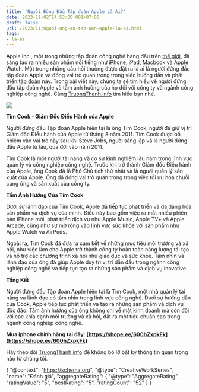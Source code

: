```yaml
---
title: 'Người Đứng Đầu Tập đoàn Apple Là Ai?'
date: 2023-11-02T14:53:00.001+07:00
draft: false
url: /2023/11/nguoi-ung-au-tap-oan-apple-la-ai.html
tags: 
- la-ai
---
```


Apple Inc., một trong những tập đoàn công nghệ hàng đầu trên [thế giới](https://www.truongthanh.info/2023/10/tren-gioi-co-bao-nhieu-quoc-gia.html), đã sáng tạo ra nhiều sản phẩm nổi tiếng như iPhone, iPad, Macbook và Apple Watch. Một trong những câu hỏi thường được đặt ra là ai là người đứng đầu tập đoàn Apple và đóng vai trò quan trọng trong việc hướng dẫn và phát triển [tập đoàn](https://www.truongthanh.info/2023/11/nguoi-sang-lap-facebook-la-ai.html) này. Trong bài viết này, chúng ta sẽ tìm hiểu về người đứng đầu tập đoàn Apple và tầm ảnh hưởng của họ đối với công ty và ngành công nghiệp công nghệ. Cùng [TruongThanh.info](http://www.truongthanh.info) tìm hiểu bạn nhé.

[![](https://blogger.googleusercontent.com/img/b/R29vZ2xl/AVvXsEgQPybsPc_Y56zh6Np6zFEDyDe1nfV0DnMkjXj4jegoZRqHu1Vwyc4Omfqz3wES1q65-rKf7QtZnoBqeElHdCcd2C1NwgPiwbQmAlgyyBH7iDmf5wr-nNeDpATX9ARQuTUej389l2vMiSrIF0MCIq9-i1IzZzoCkMmniwGWDcx0t2Qy4aT0OFLVvDDhRt68/w400-h225/Tim%20Cook.jpg)](https://blogger.googleusercontent.com/img/b/R29vZ2xl/AVvXsEgQPybsPc_Y56zh6Np6zFEDyDe1nfV0DnMkjXj4jegoZRqHu1Vwyc4Omfqz3wES1q65-rKf7QtZnoBqeElHdCcd2C1NwgPiwbQmAlgyyBH7iDmf5wr-nNeDpATX9ARQuTUej389l2vMiSrIF0MCIq9-i1IzZzoCkMmniwGWDcx0t2Qy4aT0OFLVvDDhRt68/s1440/Tim%20Cook.jpg)

  

  

**Tim Cook - Giám Đốc Điều Hành của Apple**

Người đứng đầu Tập đoàn Apple hiện tại là ông Tim Cook, người đã giữ vị trí Giám đốc Điều hành của Apple từ tháng 8 năm 2011. Tim Cook được bổ nhiệm vào vai trò này sau khi Steve Jobs, người sáng lập và là người đứng đầu Apple từ lâu, qua đời vào năm 2011.

  

Tim Cook là một người tài năng và có sự kinh nghiệm lâu năm trong lĩnh vực quản lý và công nghiệp công nghệ. Trước khi trở thành Giám đốc Điều hành của Apple, ông Cook đã là Phó Chủ tịch thứ nhất và là người quản lý sản xuất của Apple. Ông đã đóng vai trò quan trọng trong việc tối ưu hóa chuỗi cung ứng và sản xuất của công ty.

  

**Tầm Ảnh Hưởng Của Tim Cook**

Dưới sự lãnh đạo của Tim Cook, Apple đã tiếp tục phát triển và đa dạng hóa sản phẩm và dịch vụ của mình. Điều này bao gồm việc ra mắt nhiều phiên bản iPhone mới, phát triển dịch vụ như Apple Music, Apple TV+ và Apple Arcade, cũng như sự mở rộng vào lĩnh vực sức khỏe với sản phẩm như Apple Watch và AirPods.

  

Ngoài ra, Tim Cook đã đưa ra cam kết về những mục tiêu môi trường và xã hội, như việc làm cho Apple trở thành công ty hoàn toàn năng lượng tái tạo và hỗ trợ các chương trình xã hội như giáo dục và sức khỏe. Tầm nhìn và lãnh đạo của ông đã giúp Apple duy trì vị trí dẫn đầu trong ngành công nghiệp công nghệ và tiếp tục tạo ra những sản phẩm và dịch vụ inovative.

  

**Tổng Kết**

Người đứng đầu Tập đoàn Apple hiện tại là Tim Cook, một nhà quản lý tài năng và lãnh đạo có tầm nhìn trong lĩnh vực công nghệ. Dưới sự hướng dẫn của Cook, Apple tiếp tục phát triển và tạo ra những sản phẩm và dịch vụ độc đáo. Tầm ảnh hưởng của ông không chỉ về mặt kinh doanh mà còn đối với các khía cạnh môi trường và xã hội, đặt ra một tiêu chuẩn cao trong ngành công nghiệp công nghệ.

  

**Mua iphone chính hãng tại đây: [https://shope.ee/600hZxpkFk](https://shope.ee/600hZxpkFk)**

  

Hãy theo dõi [TruongThanh.info](http://www.truongthanh.info) để không bỏ lỡ bất kỳ thông tin quan trọng nào từ chúng tôi.

  

{ "@context": "https://schema.org", "@type": "CreativeWorkSeries", "name": "Đánh giá", "aggregateRating": { "@type": "AggregateRating", "ratingValue": "5", "bestRating": "5", "ratingCount": "52" } }